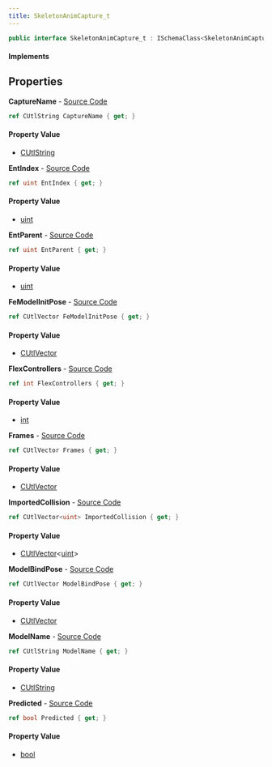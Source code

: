 ```yaml
---
title: SkeletonAnimCapture_t
---
```


```csharp
public interface SkeletonAnimCapture_t : ISchemaClass<SkeletonAnimCapture_t>, ISchemaField, ISchemaClass, INativeHandle
```

#### Implements

## Properties

**CaptureName** - [Source Code](https://github.com/swiftly-solution/swiftlys2/blob/master/managed/src/SwiftlyS2.Generated/Schemas/Interfaces/SkeletonAnimCapture_t.cs#L24)

```csharp
ref CUtlString CaptureName { get; }
```

#### Property Value

- [CUtlString](/docs/api/shared/natives/cutlstring)

**EntIndex** - [Source Code](https://github.com/swiftly-solution/swiftlys2/blob/master/managed/src/SwiftlyS2.Generated/Schemas/Interfaces/SkeletonAnimCapture_t.cs#L16)

```csharp
ref uint EntIndex { get; }
```

#### Property Value

- [uint](https://learn.microsoft.com/dotnet/api/system.uint32)

**EntParent** - [Source Code](https://github.com/swiftly-solution/swiftlys2/blob/master/managed/src/SwiftlyS2.Generated/Schemas/Interfaces/SkeletonAnimCapture_t.cs#L18)

```csharp
ref uint EntParent { get; }
```

#### Property Value

- [uint](https://learn.microsoft.com/dotnet/api/system.uint32)

**FeModelInitPose** - [Source Code](https://github.com/swiftly-solution/swiftlys2/blob/master/managed/src/SwiftlyS2.Generated/Schemas/Interfaces/SkeletonAnimCapture_t.cs#L30)

```csharp
ref CUtlVector FeModelInitPose { get; }
```

#### Property Value

- [CUtlVector](/docs/api/shared/natives/cutlvector)

**FlexControllers** - [Source Code](https://github.com/swiftly-solution/swiftlys2/blob/master/managed/src/SwiftlyS2.Generated/Schemas/Interfaces/SkeletonAnimCapture_t.cs#L32)

```csharp
ref int FlexControllers { get; }
```

#### Property Value

- [int](https://learn.microsoft.com/dotnet/api/system.int32)

**Frames** - [Source Code](https://github.com/swiftly-solution/swiftlys2/blob/master/managed/src/SwiftlyS2.Generated/Schemas/Interfaces/SkeletonAnimCapture_t.cs#L37)

```csharp
ref CUtlVector Frames { get; }
```

#### Property Value

- [CUtlVector](/docs/api/shared/natives/cutlvector)

**ImportedCollision** - [Source Code](https://github.com/swiftly-solution/swiftlys2/blob/master/managed/src/SwiftlyS2.Generated/Schemas/Interfaces/SkeletonAnimCapture_t.cs#L20)

```csharp
ref CUtlVector<uint> ImportedCollision { get; }
```

#### Property Value

- [CUtlVector](/docs/api/shared/natives/cutlvector-1)<[uint](https://learn.microsoft.com/dotnet/api/system.uint32)>

**ModelBindPose** - [Source Code](https://github.com/swiftly-solution/swiftlys2/blob/master/managed/src/SwiftlyS2.Generated/Schemas/Interfaces/SkeletonAnimCapture_t.cs#L27)

```csharp
ref CUtlVector ModelBindPose { get; }
```

#### Property Value

- [CUtlVector](/docs/api/shared/natives/cutlvector)

**ModelName** - [Source Code](https://github.com/swiftly-solution/swiftlys2/blob/master/managed/src/SwiftlyS2.Generated/Schemas/Interfaces/SkeletonAnimCapture_t.cs#L22)

```csharp
ref CUtlString ModelName { get; }
```

#### Property Value

- [CUtlString](/docs/api/shared/natives/cutlstring)

**Predicted** - [Source Code](https://github.com/swiftly-solution/swiftlys2/blob/master/managed/src/SwiftlyS2.Generated/Schemas/Interfaces/SkeletonAnimCapture_t.cs#L34)

```csharp
ref bool Predicted { get; }
```

#### Property Value

- [bool](https://learn.microsoft.com/dotnet/api/system.boolean)

